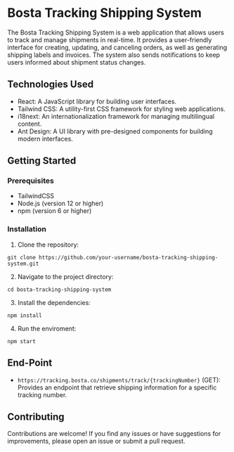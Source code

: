 # Bosta Tracking Shipping System

The Bosta Tracking Shipping System is a web application that allows users to track and manage shipments in real-time. It provides a user-friendly interface for creating, updating, and canceling orders, as well as generating shipping labels and invoices. The system also sends notifications to keep users informed about shipment status changes.

## Technologies Used

- React: A JavaScript library for building user interfaces.
- Tailwind CSS: A utility-first CSS framework for styling web applications.
- i18next: An internationalization framework for managing multilingual content.
- Ant Design: A UI library with pre-designed components for building modern interfaces.

## Getting Started

### Prerequisites

- TailwindCSS
- Node.js (version 12 or higher)
- npm (version 6 or higher)

### Installation

1. Clone the repository:

`git clone https://github.com/your-username/bosta-tracking-shipping-system.git`

2. Navigate to the project directory:

`cd bosta-tracking-shipping-system`

3. Install the dependencies:

`npm install`

4. Run the enviroment:

`npm start`

## End-Point

- `https://tracking.bosta.co/shipments/track/{trackingNumber}` (GET): Provides an endpoint that retrieve shipping information for a specific tracking number.

## Contributing

Contributions are welcome! If you find any issues or have suggestions for improvements, please open an issue or submit a pull request.